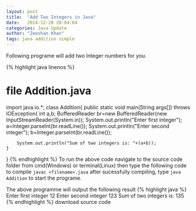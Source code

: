 ```yaml
---
layout: post
title:  "Add Two Integers in Java"
date:   2014-12-28 20:04:04
categories: Java Update
author: "Zeeshan Khan"
tags: java addition simple
---
```

Following programe will add two Integer numbers for you.

{% highlight java linenos %}
# file Addition.java
import java.io.*;
class Addition{
	public static void main(String args[]) throws IOException{
		int a,b;
		BufferedReader br=new BufferedReader(new InputStreamReader(System.in));
		System.out.println("Enter first integer");
		a=Integer.parseInt(br.readLine());
		System.out.println("Enter second integer");
		b=Integer.parseInt(br.readLine());
		
		System.out.println("Sum of two integers is: "+(a+b));
	}
}
{% endhighlight %}
To run the above code navigate to the source code folder from cmd(Windows) or terminal(Linux) then
type the following code to compile
`javac <filename>.java`
after sucessfully compiling, type `java Addition` to start the programe.

The above programme will output the following result
{% highlight java %}
Enter first integer
12
Enter second integer
123
Sum of two integers is: 135
{% endhighlight %}
download source code [<i class="fa fa-code"></i>](/assets/codes/java/add-two-numbers-in-java.java)

